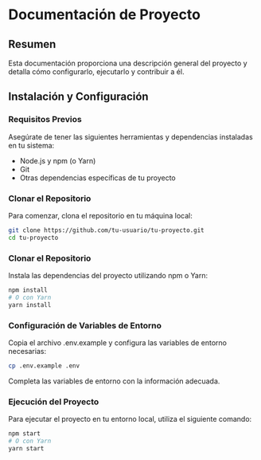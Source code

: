 # Documentación de Proyecto

## Resumen

Esta documentación proporciona una descripción general del proyecto y detalla cómo configurarlo, ejecutarlo y contribuir a él.

## Instalación y Configuración

### Requisitos Previos

Asegúrate de tener las siguientes herramientas y dependencias instaladas en tu sistema:

- Node.js y npm (o Yarn)
- Git
- Otras dependencias específicas de tu proyecto

### Clonar el Repositorio

Para comenzar, clona el repositorio en tu máquina local:

```bash
git clone https://github.com/tu-usuario/tu-proyecto.git
cd tu-proyecto
```

### Clonar el Repositorio

Instala las dependencias del proyecto utilizando npm o Yarn:

```bash
npm install
# O con Yarn
yarn install
```

### Configuración de Variables de Entorno

Copia el archivo .env.example y configura las variables de entorno necesarias:

```bash
cp .env.example .env
```

Completa las variables de entorno con la información adecuada.

### Ejecución del Proyecto

Para ejecutar el proyecto en tu entorno local, utiliza el siguiente comando:

```bash
npm start
# O con Yarn
yarn start
```
